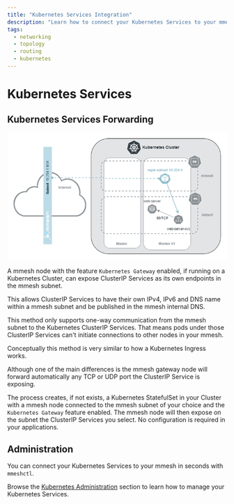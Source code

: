 ```yaml
---
title: "Kubernetes Services Integration"
description: "Learn how to connect your Kubernetes Services to your mmesh virtual private topology without adding a single line of code or configuration."
tags:
  - networking
  - topology
  - routing
  - kubernetes
---
```


# Kubernetes Services

## Kubernetes Services Forwarding

![kubernetes services](assets/images/mmesh-k8s-svc.png)

A mmesh node with the feature `Kubernetes Gateway` enabled, if running on a Kubernetes Cluster, can expose ClusterIP Services as its own endpoints in the mmesh subnet.

This allows ClusterIP Services to have their own IPv4, IPv6 and DNS name within a mmesh subnet and be published in the mmesh internal DNS.

This method only supports one-way communication from the mmesh subnet to the Kubernetes ClusterIP Services. That means pods under those ClusterIP Services can't initiate connections to other nodes in your mmesh.

Conceptually this method is very similar to how a Kubernetes Ingress works.

Although one of the main differences is the mmesh gateway node will forward automatically any TCP or UDP port the ClusterIP Service is exposing.

The process creates, if not exists, a Kubernetes StatefulSet in your Cluster with a mmesh node connected to the mmesh subnet of your choice and the `Kubernetes Gateway` feature enabled. The mmesh node will then expose on the subnet the ClusterIP Services you select. No configuration is required in your applications.

## Administration

You can connect your Kubernetes Services to your mmesh in seconds with `mmeshctl`.

Browse the [Kubernetes Administration](kubernetes.md) section
to learn how to manage your Kubernetes Services.
